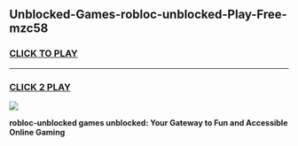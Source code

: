 
## Unblocked-Games-robloc-unblocked-Play-Free-mzc58
<h3>
<a href="https://premium76.site?title=robloc-unblocked&ref=23A">CLICK TO PLAY</a></h3>
<hr>

<h3>
<a href="https://premium76.site?title=robloc-unblocked&ref=23A">CLICK 2 PLAY</a>
  
</h3>

<a href="https://premium76.site?title=robloc-unblocked&ref=23A"><img src="https://clearcache.store/games.png"></a>


**robloc-unblocked games unblocked: Your Gateway to Fun and Accessible Online Gaming**

